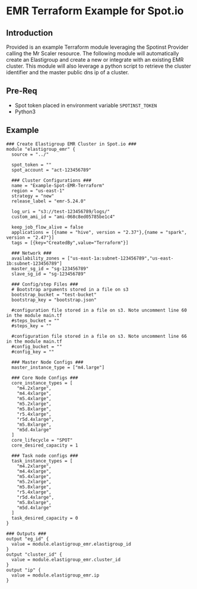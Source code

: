 # EMR Terraform Example for Spot.io

## Introduction
Provided is an example Terraform module leveraging the Spotinst Provider calling the Mr Scaler resource. The following module will automatically create an Elastigroup and create a new or integrate with an existing EMR cluster. 
This module will also leverage a python script to retrieve the cluster identifier and the master public dns ip of a cluster.

## Pre-Req
- Spot token placed in environment variable `SPOTINST_TOKEN` 
- Python3

## Example
```hcl
### Create Elastigroup EMR Cluster in Spot.io ###
module "elastigroup_emr" {
  source = "../"

  spot_token = ""
  spot_account = "act-123456789"

  ### Cluster Configurations ###
  name = "Example-Spot-EMR-Terraform"
  region = "us-east-1"
  strategy = "new"
  release_label = "emr-5.24.0"

  log_uri = "s3://test-123456789/logs/"
  custom_ami_id = "ami-068c8ed05785be1c4"
  
  keep_job_flow_alive = false
  applications = [{name = "hive", version = "2.37"},{name = "spark", version = "2.47"}]
  tags = [{key="CreatedBy",value="Terraform"}]

  ### Network ###
  availability_zones = ["us-east-1a:subnet-123456789","us-east-1b:subnet-123456789"]
  master_sg_id = "sg-123456789"
  slave_sg_id = "sg-123456789"

  ### Config/step Files ###
  # Bootstrap arguments stored in a file on s3
  bootstrap_bucket = "test-bucket"
  bootstrap_key = "bootstrap.json"

  #configuration file stored in a file on s3. Note uncomment line 60 in the module main.tf
  #steps_bucket = ""
  #steps_key = ""

  #configuration file stored in a file on s3. Note uncomment line 66 in the module main.tf
  #config_bucket = ""
  #config_key = ""

  ### Master Node Configs ###
  master_instance_type = ["m4.large"]

  ### Core Node Configs ###
  core_instance_types = [
    "m4.2xlarge",
    "m4.4xlarge",
    "m5.4xlarge",
    "m5.2xlarge",
    "m5.8xlarge",
    "r5.4xlarge",
    "r5d.4xlarge",
    "m5.8xlarge",
    "m5d.4xlarge"
  ]
  core_lifecycle = "SPOT"
  core_desired_capacity = 1

  ### Task node configs ###
  task_instance_types = [
    "m4.2xlarge",
    "m4.4xlarge",
    "m5.4xlarge",
    "m5.2xlarge",
    "m5.8xlarge",
    "r5.4xlarge",
    "r5d.4xlarge",
    "m5.8xlarge",
    "m5d.4xlarge"
  ]
  task_desired_capacity = 0
}

### Outputs ###
output "eg_id" {
  value = module.elastigroup_emr.elastigroup_id
}
output "cluster_id" {
  value = module.elastigroup_emr.cluster_id
}
output "ip" {
  value = module.elastigroup_emr.ip
}
```